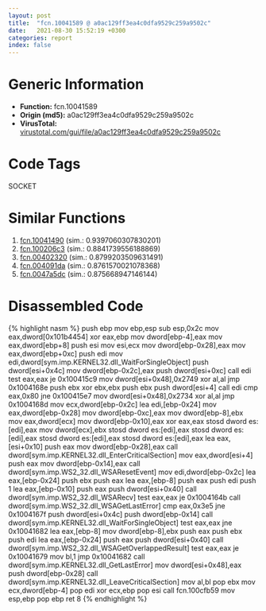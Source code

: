 ```yaml
---
layout: post
title:  "fcn.10041589 @ a0ac129ff3ea4c0dfa9529c259a9502c"
date:   2021-08-30 15:52:19 +0300
categories: report
index: false
---
```


# Generic Information
- **Function:** fcn.10041589
- **Origin (md5):** a0ac129ff3ea4c0dfa9529c259a9502c
- **VirusTotal:** [virustotal.com/gui/file/a0ac129ff3ea4c0dfa9529c259a9502c][virustotal_ref]

# Code Tags
<span class="tag" id="SOCKET">SOCKET</span>


# Similar Functions

1. [fcn.10041490][similar_1_ref] (sim.: 0.9397060307830201)
2. [fcn.100206c3][similar_2_ref] (sim.: 0.8841739556188869)
3. [fcn.00402320][similar_3_ref] (sim.: 0.8799203509631491)
4. [fcn.004091da][similar_4_ref] (sim.: 0.8761570021078368)
5. [fcn.0047a5dc][similar_5_ref] (sim.: 0.875668947146144)


# Disassembled Code

{% highlight nasm %}
push ebp
mov ebp,esp
sub esp,0x2c
mov eax,dword[0x101b4454]
xor eax,ebp
mov dword[ebp-4],eax
mov eax,dword[ebp+8]
push esi
mov esi,ecx
mov dword[ebp-0x28],eax
mov eax,dword[ebp+0xc]
push edi
mov edi,dword[sym.imp.KERNEL32.dll_WaitForSingleObject]
push dword[esi+0x4c]
mov dword[ebp-0x2c],eax
push dword[esi+0xc]
call edi
test eax,eax
je 0x100415c9
mov dword[esi+0x48],0x2749
xor al,al
jmp 0x1004168e
push ebx
xor ebx,ebx
push ebx
push dword[esi+4]
call edi
cmp eax,0x80
jne 0x100415e7
mov dword[esi+0x48],0x2734
xor al,al
jmp 0x1004168d
mov ecx,dword[ebp-0x2c]
lea edi,[ebp-0x24]
mov eax,dword[ebp-0x28]
mov dword[ebp-0xc],eax
mov dword[ebp-8],ebx
mov eax,dword[ecx]
mov dword[ebp-0x10],eax
xor eax,eax
stosd dword es:[edi],eax
mov dword[ecx],ebx
stosd dword es:[edi],eax
stosd dword es:[edi],eax
stosd dword es:[edi],eax
stosd dword es:[edi],eax
lea eax,[esi+0x10]
push eax
mov dword[ebp-0x28],eax
call dword[sym.imp.KERNEL32.dll_EnterCriticalSection]
mov eax,dword[esi+4]
push eax
mov dword[ebp-0x14],eax
call dword[sym.imp.WS2_32.dll_WSAResetEvent]
mov edi,dword[ebp-0x2c]
lea eax,[ebp-0x24]
push ebx
push eax
lea eax,[ebp-8]
push eax
push edi
push 1
lea eax,[ebp-0x10]
push eax
push dword[esi+0x40]
call dword[sym.imp.WS2_32.dll_WSARecv]
test eax,eax
je 0x1004164b
call dword[sym.imp.WS2_32.dll_WSAGetLastError]
cmp eax,0x3e5
jne 0x1004167f
push dword[esi+0x4c]
push dword[ebp-0x14]
call dword[sym.imp.KERNEL32.dll_WaitForSingleObject]
test eax,eax
jne 0x10041682
lea eax,[ebp-8]
mov dword[ebp-8],ebx
push eax
push ebx
push edi
lea eax,[ebp-0x24]
push eax
push dword[esi+0x40]
call dword[sym.imp.WS2_32.dll_WSAGetOverlappedResult]
test eax,eax
je 0x10041679
mov bl,1
jmp 0x10041682
call dword[sym.imp.KERNEL32.dll_GetLastError]
mov dword[esi+0x48],eax
push dword[ebp-0x28]
call dword[sym.imp.KERNEL32.dll_LeaveCriticalSection]
mov al,bl
pop ebx
mov ecx,dword[ebp-4]
pop edi
xor ecx,ebp
pop esi
call fcn.100cfb59
mov esp,ebp
pop ebp
ret 8
{% endhighlight %}


[similar_1_ref]: /report/fcn.10041490@a0ac129ff3ea4c0dfa9529c259a9502c
[similar_2_ref]: /report/fcn.100206c3@481b545f5c18f2fce1caac67ddc419e8
[similar_3_ref]: /report/fcn.00402320@9c2b894b84f59672d8be2e984066f76f
[similar_4_ref]: /report/fcn.004091da@69b3c79878674ea715338a112bb5caa6
[similar_5_ref]: /report/fcn.0047a5dc@b3771987fba16f4fba07d1109ec72c76
[virustotal_ref]: https://www.virustotal.com/gui/file/a0ac129ff3ea4c0dfa9529c259a9502c
